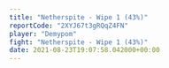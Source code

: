 ```yaml
---
title: "Netherspite - Wipe 1 (43%)"
reportCode: "2XYJ67t3gRQqZ4FN"
player: "Demypom"
fight: "Netherspite - Wipe 1 (43%)"
date: 2021-08-23T19:07:58.042000+00:00
---
```

